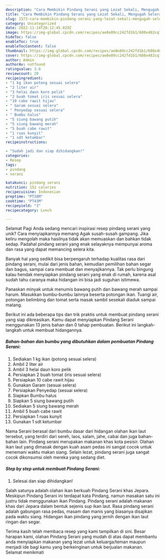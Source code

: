 ```yaml
---
description: "Cara Membikin Pindang Serani yang Lezat Sekali, Mengugah Selera"
title: "Cara Membikin Pindang Serani yang Lezat Sekali, Mengugah Selera"
slug: 1573-cara-membikin-pindang-serani-yang-lezat-sekali-mengugah-selera
category: Uncategorized
date: 2022-11-14T20:12:45.029Z
image: https://img-global.cpcdn.com/recipes/ae8e89cc242fd1b1/680x482cq70/pindang-serani-foto-resep-utama.jpg
hideToc: false
enableToc: true
enableTocContent: false
thumbnail: https://img-global.cpcdn.com/recipes/ae8e89cc242fd1b1/680x482cq70/pindang-serani-foto-resep-utama.jpg
cover: https://img-global.cpcdn.com/recipes/ae8e89cc242fd1b1/680x482cq70/pindang-serani-foto-resep-utama.jpg
author: Admin
authorAv: notfound
ratingvalue: 3.6
reviewcount: 20
recipeingredient:
- "1 kg ikan potong sesuai selera"
- "2 liter air"
- "3 helai daun koro pelik"
- "2 buah tomat iris sesuai selera"
- "10 cabe rawit hijau"
- " Garam sesuai selera"
- " Penyedap sesuai selera"
- " Bumbu halus"
- "5 siung bawang putih"
- "5 siung bawang merah"
- "5 buah cabe rawit"
- "1 ruas kunyit"
- "1 sdt ketumbar"
recipeinstructions:

- "Sudah jadi dan siap dihidangkan!"
categories:
- Resep
tags:
- pindang
- serani

katakunci: pindang serani 
nutrition: 151 calories
recipecuisine: Indonesian
preptime: "PT28M"
cooktime: "PT43M"
recipeyield: "3"
recipecategory: Lunch

---
```



Selamat Pagi Anda sedang mencari inspirasi resep pindang serani yang unik? Cara menyiapkannya memang Agak susah-susah gampang. Jika keliru mengolah maka hasilnya tidak akan memuaskan dan bahkan tidak sedap. Padahal pindang serani yang enak selayaknya mempunyai aroma dan rasa yang dapat memancing selera kita.


Banyak hal yang sedikit bisa berpengaruh terhadap kualitas rasa dari pindang serani, mulai dari jenis bahan, kemudian pemilihan bahan segar dan bagus, sampai cara membuat dan menyajikannya. Tak perlu bingung kalau hendak menyiapkan pindang serani yang enak di rumah, karena asal sudah tahu caranya maka hidangan ini bisa jadi suguhan istimewa.

Panaskan minyak untuk menumis bawang putih dan bawang merah sampai harum. Masukkan bumbu-bumbu lainnya beserta potongan ikan. Tuangi air, potongan belimbing dan tomat serta masak sambil sesekali diaduk sampai matang.


Berikut ini ada beberapa tips dan trik praktis untuk membuat pindang serani yang siap dikreasikan. Kamu dapat menyiapkan Pindang Serani menggunakan 13 jenis bahan dan 0 tahap pembuatan. Berikut ini langkah-langkah untuk membuat hidangannya.

<!--inarticleads1-->

##### Bahan-bahan dan bumbu yang dibutuhkan dalam pembuatan Pindang Serani:

1. Sediakan 1 kg ikan (potong sesuai selera)
1. Ambil 2 liter air
1. Ambil 3 helai daun koro pelik
1. Persiapkan 2 buah tomat (iris sesuai selera)
1. Persiapkan 10 cabe rawit hijau
1. Gunakan  Garam (sesuai selera)
1. Persiapkan  Penyedap (sesuai selera)
1. Siapkan  Bumbu halus
1. Siapkan 5 siung bawang putih
1. Sediakan 5 siung bawang merah
1. Ambil 5 buah cabe rawit
1. Persiapkan 1 ruas kunyit
1. Gunakan 1 sdt ketumbar


Nama Serani berasal dari bumbu dasar dari hidangan olahan ikan laut tersebut, yang terdiri dari sereh, laos, salam, jahe, cabai dan juga bahan-bahan lain. Pindang serani merupakan makanan khas kota pesisir. Olahan ikan laut yang dimasak dengan kuah asam pedas ini sangat cocok untuk menemani waktu makan siang. Selain lezat, pindang serani juga sangat cocok dikonsumsi oleh mereka yang sedang diet. 

<!--inarticleads2-->

##### Step by step untuk membuat Pindang Serani:


1. Selesai dan siap dihidangkan!

Salah satunya adalah olahan ikan berkuah Pindang Serani khas Jepara. Meskipun Pindang Serani ini terdapat kata Pindang, namun masakan satu ini justru tidak menggunakan ikan Pindang. Pindang serani adalah makanan khas dari Jepara dalam bentuk sejenis sup ikan laut. Rasa pindang serani adalah gabungan rasa pedas, masam dan manis yang biasanya disajikan pada waktu siang. Hidangan ikan pindang yang jernih dengan ikan laut ringan dan segar. 

Terima kasih telah membaca resep yang kami tampilkan di sini. Besar harapan kami, olahan Pindang Serani yang mudah di atas dapat membantu anda menyiapkan makanan yang lezat untuk keluarga/teman maupun menjadi ide bagi kamu yang berkeinginan untuk berjualan makanan. Selamat menikmati
